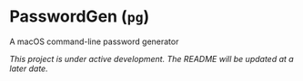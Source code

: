 # PasswordGen (`pg`)

A macOS command-line password generator

*This project is under active development. The README will be updated at a later date.*
